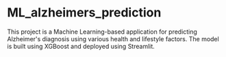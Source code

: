 # ML_alzheimers_prediction

This project is a Machine Learning-based application for predicting Alzheimer's diagnosis using various health and lifestyle factors. The model is built using XGBoost and deployed using Streamlit.
